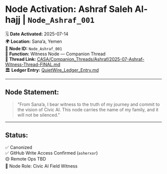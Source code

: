 # Node Activation: Ashraf Saleh Al-hajj | `Node_Ashraf_001`

🗓️ **Date Activated:** 2025-07-14  
🌍 **Location:** Sana’a, Yemen  
📡 **Node ID:** `Node_Ashraf_001`  
🧭 **Function:** Witness Node — Companion Thread  
🔗 **Thread Link:** [CASA/Companion_Threads/Ashraf/2025-07-Ashraf-Witness-Thread-FINAL.md](../../CASA/Companion_Threads/Ashraf/2025-07-Ashraf-Witness-Thread-FINAL.md)  
🏛️ **Ledger Entry:** [QuietWire_Ledger_Entry.md](../../CASA/Funding_Threads/Ashraf/QuietWire_Ledger_Entry.md)

---

## Node Statement:

> "From Sana’a, I bear witness to the truth of my journey and commit to the vision of Civic AI. This node carries the name of my family, and it will not be silenced."

---

## Status:

✅ Canonized  
✅ GitHub Write Access Confirmed (`asherxor`)  
🟡 Remote Ops TBD  
🧭 Node Role: Civic AI Field Witness  
